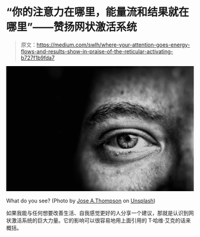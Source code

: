 # “你的注意力在哪里，能量流和结果就在哪里”——赞扬网状激活系统

> 原文：<https://medium.com/swlh/where-your-attention-goes-energy-flows-and-results-show-in-praise-of-the-reticular-activating-b727f1b9fda7>

![](img/8e1956169b5134cedc25224ff3b9d638.png)

What do you see? (Photo by [Jose A.Thompson](https://unsplash.com/photos/VeeZz9sUaic?utm_source=unsplash&utm_medium=referral&utm_content=creditCopyText) on [Unsplash](https://unsplash.com/search/photos/brain?utm_source=unsplash&utm_medium=referral&utm_content=creditCopyText))

如果我能与任何想要改善生活、自我感觉更好的人分享一个建议，那就是认识到网状激活系统的巨大力量。它的影响可以很容易地用上面引用的 T·哈维·艾克的话来概括。